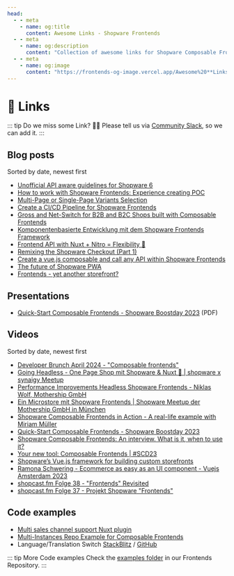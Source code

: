 ```yaml
---
head:
  - - meta
    - name: og:title
      content: Awesome Links - Shopware Frontends
  - - meta
    - name: og:description
      content: "Collection of awesome links for Shopware Composable Frontends."
  - - meta
    - name: og:image
      content: "https://frontends-og-image.vercel.app/Awesome%20**Links**.png?fontSize=150px"
---
```


# 🚀 Links

::: tip Do we miss some Link? 😶‍🌫️
Please tell us via [Community Slack](https://shopwarecommunity.slack.com/archives/C050L6NCMGQ), so we can add it.
:::

## Blog posts

Sorted by date, newest first

- [Unofficial API aware guidelines for Shopware 6](https://www.brocksi.net/blog/unofficial-api-aware-guidelines-shopware-6/)
- [How to work with Shopware Frontends: Experience creating POC](https://itdelight.io/how-to-work-with-shopware-frontends-experience-creating-poc/)
- [Multi-Page or Single-Page Variants Selection](https://www.brocksi.net/blog/variants-selection-multi-page-or-single-page/)
- [Create a CI/CD Pipeline for Shopware Frontends](https://kiplingi.de/create-a-ci-cd-pipeline-for-shopware-frontends/)
- [Gross and Net-Switch for B2B and B2C Shops built with Composable Frontends](https://dev.to/shopware/gross-and-net-switch-for-b2b-and-b2c-shops-built-with-composable-frontends-2b24)
- [Komponentenbasierte Entwicklung mit dem Shopware Frontends Framework](https://sitegeist.de/blog/e-commerce/komponentenbasierte-entwicklung-mit-dem-shopware-frontends-framework.html)
- [Frontend API with Nuxt + Nitro = Flexibility 🐙](https://www.brocksi.net/blog/frontend-api-with-nuxt-and-nitro-will-lead-to-flexibility/)
- [Remixing the Shopware Checkout (Part 1)](https://elkmod.dev/blogs/remixing-shopware-checkout)
- [Create a vue.js composable and call any API within Shopware Frontends](https://www.brocksi.net/blog/vue-js-composable-call-api-shopware-frontends/)
- [The future of Shopware PWA](https://www.shopware.com/de/news/the-future-of-shopware-pwa/)
- [Frontends - yet another storefront?](https://www.shopware.com/en/news/frontends-yet-another-storefront/)

## Presentations

- [Quick-Start Composable Frontends - Shopware Boostday 2023](https://ecommerce.shopware.com/hubfs/Boost%20Days/Quick%20Start%20-%20Shopware%20Composable%20Frontends.pdf) (PDF)

## Videos

Sorted by date, newest first

- [Developer Brunch April 2024 - "Composable frontends"](https://www.youtube.com/watch?v=Tz-86f72cDk)
- [Going Headless - One Page Shop mit Shopware & Nuxt 🚀 | shopware x synaigy Meetup](https://www.youtube.com/watch?v=RXaNWRMuea8)
- [Performance Improvements Headless Shopware Frontends - Niklas Wolf, Mothership GmbH](https://www.youtube.com/watch?v=GhniPTMtIt8)
- [Ein Microstore mit Shopware Frontends | Shopware Meetup der Mothership GmbH in München](https://www.youtube.com/watch?v=Dal-z94WLCk)
- [Shopware Composable Frontends in Action - A real-life example with Miriam Müller](https://www.youtube.com/watch?v=AClnII3-GhQ)
- [Quick-Start Composable Frontends - Shopware Boostday 2023](https://www.youtube.com/watch?v=2AwLWvPOffw)
- [Shopware Composable Frontends: An interview. What is it, when to use it?](https://www.youtube.com/watch?v=A_O2nke4yoo)
- [Your new tool: Composable Frontends | #SCD23](https://www.youtube.com/watch?v=hN3t96zVfpw)
- [Shopware’s Vue.js framework for building custom storefronts](https://www.youtube.com/watch?v=0W_3xWIpYho)
- [Ramona Schwering - Ecommerce as easy as an UI component - Vuejs Amsterdam 2023](https://www.youtube.com/watch?v=VivLHGGds6c)
- [shopcast.fm Folge 38 - "Frontends" Revisited](https://www.youtube.com/watch?v=eW9-jrXx4wA)
- [shopcast.fm Folge 37 - Projekt Shopware "Frontends"](https://www.youtube.com/watch?v=vupiRTNoePU)

## Code examples

- [Multi sales channel support Nuxt plugin](https://github.com/shopware/frontends/tree/main/examples/multi-sales-channel)
- [Multi-Instances Repo Example for Composable Frontends](https://github.com/patzick/frontends-multiinstances-example)
- Language/Translation Switch [StackBlitz](https://stackblitz.com/github/mkucmus/language-translations?file=app.vue) / [GitHub](https://github.com/mkucmus/language-translations)

::: tip More Code examples
Check the [examples folder](https://github.com/shopware/frontends/tree/main/examples) in our Frontends Repository.
:::

